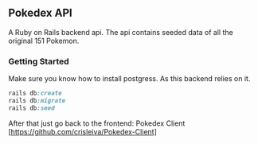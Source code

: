 ## Pokedex API

A Ruby on Rails backend api.
The api contains seeded data of all the original 151 Pokemon.

### Getting Started

Make sure you know how to install postgress. As this backend relies on it.
```ruby
rails db:create
rails db:migrate
rails db:seed
```

After that just go back to the frontend:
Pokedex Client
[https://github.com/crisleiva/Pokedex-Client]
